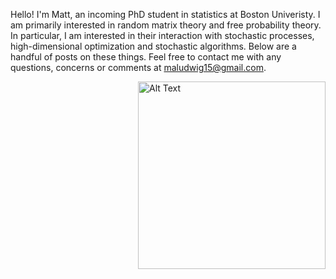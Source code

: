 Hello! I'm Matt, an incoming PhD student in statistics at Boston Univeristy. I am primarily interested in random matrix theory and free probability theory. In particular, I am interested in their interaction with stochastic processes, high-dimensional optimization and stochastic algorithms. Below are a handful of posts on these things. Feel free to contact me with any questions, concerns or comments at maludwig15@gmail.com.


<div style="float: right; margin-left: 20px;">
    <img src="https://github.com/giwdulttam/giwdulttam.github.io/assets/112978414/7047a641-ea51-4614-81f7-b0819d5dcf49" alt="Alt Text" width="300"/>
</div>

